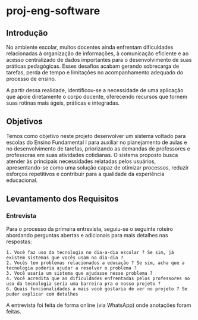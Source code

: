 # proj-eng-software

## Introdução

No ambiente escolar, muitos docentes ainda enfrentam dificuldades relacionadas à organização de informações, à comunicação eficiente e ao acesso centralizado de dados importantes para o desenvolvimento de suas práticas pedagógicas. Esses desafios acabam gerando sobrecarga de tarefas, perda de tempo e limitações no acompanhamento adequado do processo de ensino.

A partir dessa realidade, identificou-se a necessidade de uma aplicação que apoie diretamente o corpo docente, oferecendo recursos que tornem suas rotinas mais ágeis, práticas e integradas.

## Objetivos

Temos como objetivo neste projeto desenvolver um sistema voltado para escolas do Ensino Fundamental I para auxiliar no planejamento de aulas e no desenvolvimento de tarefas, priorizando as demandas de professores e professoras em suas atividades cotidianas. O sistema proposto busca atender às principais necessidades relatadas pelos usuários, apresentando-se como uma solução capaz de otimizar processos, reduzir esforços repetitivos e contribuir para a qualidade da experiência educacional.

## Levantamento dos Requisitos

### Entrevista

Para o processo da primeira entrevista, seguiu-se o seguinte roteiro abordando perguntas abertas e adicionais para mais detalhes nas respostas:

```
1. Você faz uso da tecnologia no dia-a-dia escolar ? Se sim, já existem sistemas que vocês usam no dia-dia ?
2. Vocês tem problemas relacionados a educação ? Se sim, acha que a tecnologia poderia ajudar a resolver o problema ?
3. Você usaria um sistema que ajudasse nesse problema ?
4. Você acredita que as dificuldades enfrentadas pelos professores no uso da tecnologia seria uma barreira pra o nosso projeto ?
6. Quais funcionalidades a mais você gostaria de ver no projeto ? Se puder explicar com detalhes
```

A entrevista foi feita de forma online (via WhatsApp) onde anotações foram feitas.

